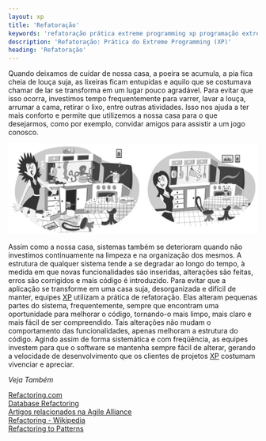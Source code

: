 ```yaml
---
layout: xp
title: 'Refatoração'
keywords: 'refatoração prática extreme programming xp programação extrema'
description: 'Refatoração: Prática do Extreme Programming (XP)'
heading: 'Refatoração'
---
```


Quando deixamos de cuidar de nossa casa, a poeira se acumula, a pia fica cheia de louça suja, as lixeiras ficam entupidas e aquilo que se costumava chamar de lar se transforma em um lugar pouco agradável. Para evitar que isso ocorra, investimos tempo frequentemente para varrer, lavar a louça, arrumar a cama, retirar o lixo, entre outras atividades. Isso nos ajuda a ter mais conforto e permite que utilizemos a nossa casa para o que desejarmos, como por exemplo, convidar amigos para assistir a um jogo conosco.

![Sem refatoração x com refatoração.][r]

Assim como a nossa casa, sistemas também se deterioram quando não investimos continuamente na limpeza e na organização dos mesmos. A estrutura de qualquer sistema tende a se degradar ao longo do tempo, à medida em que novas funcionalidades são inseridas, alterações são feitas, erros são corrigidos e mais código é introduzido. Para evitar que a aplicação se transforme em uma casa suja, desorganizada e difícil de manter, equipes [XP][] utilizam a prática de refatoração. Elas alteram pequenas partes do sistema, frequentemente, sempre que encontram uma oportunidade para melhorar o código, tornando-o mais limpo, mais claro e mais fácil de ser compreendido. Tais alterações não mudam o comportamento das funcionalidades, apenas melhoram a estrutura do código. Agindo assim de forma sistemática e com freqüência, as equipes investem para que o software se mantenha sempre fácil de alterar, gerando a velocidade de desenvolvimento que os clientes de projetos [XP][] costumam vivenciar e apreciar.

*Veja Também*

[Refactoring.com][1]  
[Database Refactoring][2]  
[Artigos relacionados na Agile Alliance][3]  
[Refactoring - Wikipedia][4]  
[Refactoring to Patterns][5]  

[1]:			http://www.refactoring.com
[2]:			http://www.agiledata.org/essays/databaseRefactoring.html
[3]:			http://www.agilealliance.org/articles_by_category?id=13
[4]:			http://en.wikipedia.org/wiki/Refactoring
[5]:			http://www.industriallogic.com/xp/refactoring/catalog.html
[XP]:			/xp
[r]: 			/images/xp/praticas/refatoracao/refatoracao-casa.png "Sem refatoração x com refatoração."
